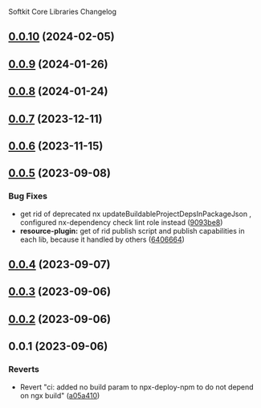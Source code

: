 Softkit Core Libraries Changelog
## [0.0.10](https://github.com/softkitit/softkit-core/compare/async-storage-0.0.9...async-storage-0.0.10) (2024-02-05)

## [0.0.9](https://github.com/softkitit/softkit-core/compare/async-storage-0.0.8...async-storage-0.0.9) (2024-01-26)

## [0.0.8](https://github.com/softkitit/softkit-core/compare/async-storage-0.0.7...async-storage-0.0.8) (2024-01-24)

## [0.0.7](https://github.com/softkitit/softkit-core/compare/async-storage-0.0.6...async-storage-0.0.7) (2023-12-11)

## [0.0.6](https://github.com/softkitit/softkit-core/compare/async-storage-0.0.5...async-storage-0.0.6) (2023-11-15)

## [0.0.5](https://github.com/saas-buildkit/saas-buildkit-core/compare/async-storage-0.0.4...async-storage-0.0.5) (2023-09-08)


### Bug Fixes

* get rid of deprecated nx updateBuildableProjectDepsInPackageJson , configured nx-dependency check lint role instead ([9093be8](https://github.com/saas-buildkit/saas-buildkit-core/commit/9093be892fd5f71629a6c22388e12432dacefdec))
* **resource-plugin:** get of rid publish script and publish capabilities in each lib, because it handled by others ([6406664](https://github.com/saas-buildkit/saas-buildkit-core/commit/64066640d13cfc6bf4e16055349265015d7bcd12))

## [0.0.4](https://github.com/saas-buildkit/saas-buildkit-core/compare/async-storage-0.0.3...async-storage-0.0.4) (2023-09-07)

## [0.0.3](https://github.com/saas-buildkit/saas-buildkit-core/compare/async-storage-0.0.2...async-storage-0.0.3) (2023-09-06)

## [0.0.2](https://github.com/saas-buildkit/saas-buildkit-core/compare/async-storage-0.0.1...async-storage-0.0.2) (2023-09-06)

## 0.0.1 (2023-09-06)


### Reverts

* Revert "ci: added no build param to npx-deploy-npm to do not depend on ngx build" ([a05a410](https://github.com/saas-buildkit/saas-buildkit-core/commit/a05a41073965039dd9656840a80144dcd6b4e180))
